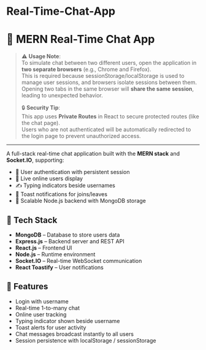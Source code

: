 # Real-Time-Chat-App

# 💬 MERN Real-Time Chat App

> ⚠️ **Usage Note**:  
> To simulate chat between two different users, open the application in **two separate browsers** (e.g., Chrome and Firefox).  
> This is required because sessionStorage/localStorage is used to manage user sessions, and browsers isolate sessions between them.  
> Opening two tabs in the same browser will **share the same session**, leading to unexpected behavior.
>
> 🔒 **Security Tip**:  
> This app uses **Private Routes** in React to secure protected routes (like the chat page).  
> Users who are not authenticated will be automatically redirected to the login page to prevent unauthorized access.

---

A full-stack real-time chat application built with the **MERN stack** and **Socket.IO**, supporting:

- 🔐 User authentication with persistent session
- 👥 Live online users display
- ✍️ Typing indicators beside usernames
- 📢 Toast notifications for joins/leaves
- 🧩 Scalable Node.js backend with MongoDB storage

## 🔧 Tech Stack

- **MongoDB** – Database to store users data
- **Express.js** – Backend server and REST API
- **React.js** – Frontend UI
- **Node.js** – Runtime environment
- **Socket.IO** – Real-time WebSocket communication
- **React Toastify** – User notifications

## 📌 Features

- Login with username
- Real-time 1-to-many chat
- Online user tracking
- Typing indicator shown beside username
- Toast alerts for user activity
- Chat messages broadcast instantly to all users
- Session persistence with localStorage / sessionStorage
